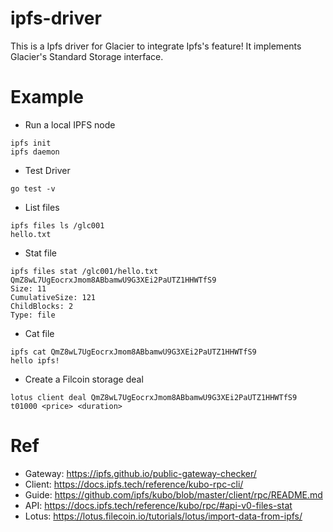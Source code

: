 # ipfs-driver

This is a Ipfs driver for Glacier to integrate Ipfs's feature! It implements Glacier's Standard Storage interface.

# Example

- Run a local IPFS node

```
ipfs init
ipfs daemon
```

- Test Driver

```
go test -v
```

- List files 

```
ipfs files ls /glc001
hello.txt
```

- Stat file

```
ipfs files stat /glc001/hello.txt
QmZ8wL7UgEocrxJmom8ABbamwU9G3XEi2PaUTZ1HHWTfS9
Size: 11
CumulativeSize: 121
ChildBlocks: 2
Type: file
```

- Cat file

```
ipfs cat QmZ8wL7UgEocrxJmom8ABbamwU9G3XEi2PaUTZ1HHWTfS9
hello ipfs!
```

- Create a Filcoin storage deal

```
lotus client deal QmZ8wL7UgEocrxJmom8ABbamwU9G3XEi2PaUTZ1HHWTfS9 t01000 <price> <duration>
```



# Ref

- Gateway: https://ipfs.github.io/public-gateway-checker/
- Client: https://docs.ipfs.tech/reference/kubo-rpc-cli/
- Guide: https://github.com/ipfs/kubo/blob/master/client/rpc/README.md
- API: https://docs.ipfs.tech/reference/kubo/rpc/#api-v0-files-stat
- Lotus: https://lotus.filecoin.io/tutorials/lotus/import-data-from-ipfs/